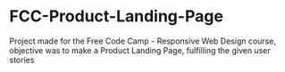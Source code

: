 # FCC-Product-Landing-Page
Project made for the Free Code Camp - Responsive Web Design course, objective was to make a Product Landing Page, fulfilling the given user stories 
